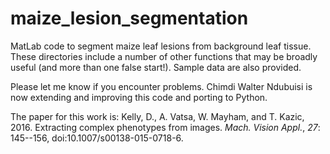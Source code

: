 # maize_lesion_segmentation

MatLab code to segment maize leaf lesions from background leaf tissue.  These directories include a number of other functions that may be broadly useful (and more than one false start!).  Sample data are also provided.

Please let me know if you encounter problems.  Chimdi Walter Ndubuisi is now extending and improving this code and porting to Python.

The paper for this work is:
Kelly, D., A. Vatsa, W. Mayham, and T. Kazic, 2016. Extracting complex
phenotypes from images. _Mach. Vision Appl._, *27*: 145--156,
doi:10.1007/s00138-015-0718-6.
